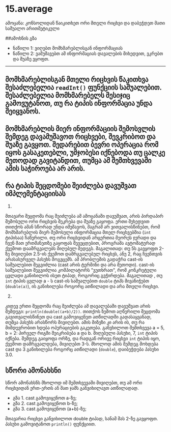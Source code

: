 # 15.average

ამოცანა:
კონსოლიდან წაიკითხეთ ორი მთელი რიცხვი და დაბეჭდეთ მათი საშუალო არითმეტიკული

##ამოხნის გზა
* ნაწილი 1: ვიღებთ მომხმარებლისგან ინფორმაციას
* ნაწილი 2: ვამუშავებთ ამ ინფორმაციას დავალების მიხედვით, ვკრებთ და შუაზე ვყოფთ.

---
მომხმარებლისგან მთელი რიცხვის წაკითხვა შესაძლებელია `readInt()` ფუნქციის საშუალებით.
შესაძლებელია მომხმარებელს მესიჯიც გამოვუტანოთ, თუ რა ტიპის ინფორმაცია უნდა შეიყვანოს.
---
მომხმარებლის მიერ ინფორმაციის შემოსვლის შემდეგ დავამუშავოთ რიცხვები, შევკრიბოთ და შუაზე გავყოთ.
შედარებით ბევრი ოპერაცია რომ იყოს გასაკეთებლი, უმჯობესი იქნებოდა თუ ცალკე მეთოდად გავიტანდით, 
თუმცა ამ შემთხვევაში ამის საჭიროება არ არის.
---

## რა ტიპის შეცდომები შეიძლება დავუშვათ იმპლემენტაციისას
1.
მთავარი შეცდომა რაც შეიძლება ამ ამოცანაში დავუშვათ, არის პირდაპირ შემოსული ორი რიცხვის შეკრება და შუაზე გაყოფა.
ერთი შეხედვით თითქოს ამან სწორად უნდა იმუშავოს, მაგრამ არ ვითვალისწინებთ, რომ მომხმარებლის მიერ შემოსული ინფორმაცია
მთელ რიცხვებშია (`int` ტიპისაა) ჩაწერილი. თუ ორი რიცხვიდან არცერთია მეორეს ჯერადი და ჩვენ მათ ერთმანეთზე გაყოფას შევეცდებით, 
პროგრამა ავტომატურად ქვემოთ დაამრგვალებს მიღებულ შედეგს. მაგალითად: თუ 5ს გავყოფთ 2-ზე მივიღებთ 2.5-ის ქვემოთ 
დამრგვალებულ რიცხვს, ანუ 2, რაც ჩვენთვის არასასურველ პასუხს მოგვცემს. 
ამ პრობლემის გადაჭრა cast-ის საშუალებით შეგვიძლია (cast არის ტერმინი და არა მეთოდი). cast-ის საშუალებით შეგვიძლია 
კომპილატორს "ვუთხრათ", რომ კონკრეტული ცვლადი განიხილოს ისეთ ტიპად, როგორიც გვჭირდება. მაგალითად ,
თუ `int` ტიპის ცვლად a - ს cast-ის საშუალებით `double` ტიპს მივანიჭებთ (`double(a)`), 
ის განიხილება როგორც ათწილადი და არა მთელი რიცხვი.  
 
2.
კიდევ ერთი შეცდომა რაც შეიძლება ამ დავალებაში დავუშვათ არის შემდეგი: `println(double((a+b)/2))`. თითქოს ზემოთ აღწერილი 
შეცდომა გავითვალისწინეთ და cast გამოვიყენეთ ათწილადში გადასაყვანად, თუმცა პასუხს არასწორს მივიღებთ. ამის მიზეზი კი არის ის,
თუ რა მიმდევრობით ხდება ოპერაციების გაკეთება.  განვხილოთ შემთხვევა a = 5, b = 2: პირველ რიგში შეიკრიბება a და  b. 
მიღებული პასუხი, 7,  `int` ტიპის იქნება. შემდეგ გაიყოფა ორზე, და რადგან ორივე რიცხვი `int` ტიპის იყო, ქვემოთ დამრგვალდება,
მივიღებთ 3-ს. მხოლოდ ამის შემდეგ მოხდება cast და 3 განიხილება როგორც ათწილადი (`double`), დაიბეჭდება პასუხი 3.0.

## სწორი ამონახსნი
სწორ ამონახსნს მხოლოდ იმ შემთხვევაში მივიღებთ, თუ ამ ორი რიცხვიდან ერთ-ერთს ან მათ ჯამს განვიხილავთ ათწილადად. 
* გზა 1. cast გამოვიყენოთ a-ზე;
* გზა 2. cast გამოვიყენოთ b-ზე;
* გზა 3. cast გამოვიყენოთ (a+b)-ზე;

მთავარია რიცხვი განვიხილოთ double ტიპად, სანამ მას 2-ზე გავყოფთ. პასუხი გამოვიტანოთ `println()`
ფუნქციით.